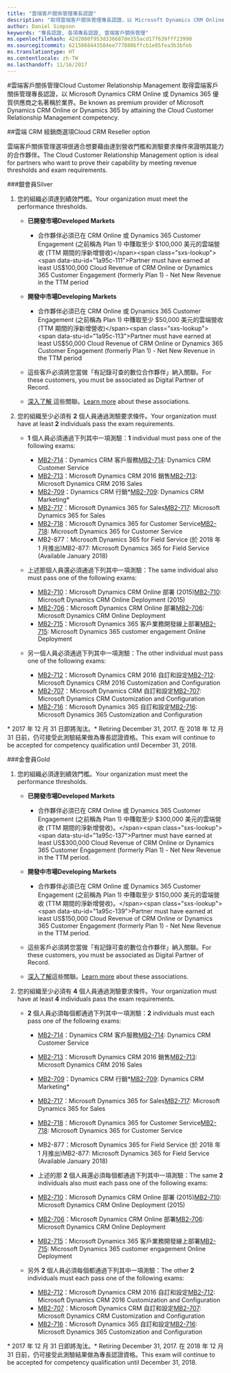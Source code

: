 ```yaml
---
title: "雲端客戶關係管理專長認證"
description: "取得雲端客戶關係管理專長認證，以 Microsoft Dynamics CRM Online 或 Dynamics 365 優質供應商之名著稱於業界。"
author: Daniel Simpson
keywords: "專長認證, 各項專長認證, 雲端客戶關係管理"
ms.openlocfilehash: 42d2080f953d336687de355acd17f639fff23990
ms.sourcegitcommit: 6215068443504ee777880bffcb1e85fea3b3bfeb
ms.translationtype: HT
ms.contentlocale: zh-TW
ms.lasthandoff: 11/16/2017
---
```

#<a name="cloud-customer-relationship-management"></a><span data-ttu-id="1a95c-104">雲端客戶關係管理</span><span class="sxs-lookup"><span data-stu-id="1a95c-104">Cloud Customer Relationship Management</span></span>
<span data-ttu-id="1a95c-105">取得雲端客戶關係管理專長認證，以 Microsoft Dynamics CRM Online 或 Dynamics 365 優質供應商之名著稱於業界。</span><span class="sxs-lookup"><span data-stu-id="1a95c-105">Be known as premium provider of Microsoft Dynamics CRM Online or Dynamics 365 by attaining the Cloud Customer Relationship Management competency.</span></span>

##<a name="cloud-crm-reseller-option"></a><span data-ttu-id="1a95c-106">雲端 CRM 經銷商選項</span><span class="sxs-lookup"><span data-stu-id="1a95c-106">Cloud CRM Reseller option</span></span>

<span data-ttu-id="1a95c-107">雲端客戶關係管理選項很適合想要藉由達到營收門檻和測驗要求條件來證明其能力的合作夥伴。</span><span class="sxs-lookup"><span data-stu-id="1a95c-107">The Cloud Customer Relationship Management option is ideal for partners who want to prove their capability by meeting revenue thresholds and exam requirements.</span></span> 

###<a name="silver"></a><span data-ttu-id="1a95c-108">銀會員</span><span class="sxs-lookup"><span data-stu-id="1a95c-108">Silver</span></span>

1. <span data-ttu-id="1a95c-109">您的組織必須達到績效門檻。</span><span class="sxs-lookup"><span data-stu-id="1a95c-109">Your organization must meet the performance thresholds.</span></span>

    - **<span data-ttu-id="1a95c-110">已開發市場</span><span class="sxs-lookup"><span data-stu-id="1a95c-110">Developed Markets</span></span>**
        - <span data-ttu-id="1a95c-111">合作夥伴必須已在 CRM Online 或 Dynamics 365 Customer Engagement (之前稱為 Plan 1) 中賺取至少 $100,000 美元的雲端營收 (TTM 期間的淨新增營收)</span><span class="sxs-lookup"><span data-stu-id="1a95c-111">Partner must have earned at least US$100,000 Cloud Revenue of CRM Online or Dynamics 365 Customer Engagement (formerly Plan 1) - Net New Revenue in the TTM period</span></span>

    - **<span data-ttu-id="1a95c-112">開發中市場</span><span class="sxs-lookup"><span data-stu-id="1a95c-112">Developing Markets</span></span>**
        - <span data-ttu-id="1a95c-113">合作夥伴必須已在 CRM Online 或 Dynamics 365 Customer Engagement (之前稱為 Plan 1) 中賺取至少 $50,000 美元的雲端營收 (TTM 期間的淨新增營收)</span><span class="sxs-lookup"><span data-stu-id="1a95c-113">Partner must have earned at least US$50,000 Cloud Revenue of CRM Online or Dynamics 365 Customer Engagement (formerly Plan 1) - Net New Revenue in the TTM period</span></span>

    - <span data-ttu-id="1a95c-114">這些客戶必須將您當做「有記錄可查的數位合作夥伴」納入關聯。</span><span class="sxs-lookup"><span data-stu-id="1a95c-114">For these customers, you must be associated as Digital Partner of Record.</span></span>
    - <span data-ttu-id="1a95c-115">[深入了解 ](https://partner.microsoft.com/en-us/membership/digital-partner-of-record)這些關聯。</span><span class="sxs-lookup"><span data-stu-id="1a95c-115">[Learn more](https://partner.microsoft.com/en-us/membership/digital-partner-of-record) about these associations.</span></span>  
  
2. <span data-ttu-id="1a95c-116">您的組織至少必須有 **2** 個人員通過測驗要求條件。</span><span class="sxs-lookup"><span data-stu-id="1a95c-116">Your organization must have at least **2** individuals pass the exam requirements.</span></span>

    - <span data-ttu-id="1a95c-117">**1** 個人員必須通過下列其中一項測驗：</span><span class="sxs-lookup"><span data-stu-id="1a95c-117">**1** individual must pass one of the following exams:</span></span>
        - <span data-ttu-id="1a95c-118">[MB2-714](https://www.microsoft.com/en-us/learning/exam-mb2-714.aspx)：Dynamics CRM 客戶服務</span><span class="sxs-lookup"><span data-stu-id="1a95c-118">[MB2-714](https://www.microsoft.com/en-us/learning/exam-mb2-714.aspx): Dynamics CRM Customer Service</span></span>
        - <span data-ttu-id="1a95c-119">[MB2-713](https://www.microsoft.com/en-us/learning/exam-mb2-713.aspx)：Microsoft Dynamics CRM 2016 銷售</span><span class="sxs-lookup"><span data-stu-id="1a95c-119">[MB2-713](https://www.microsoft.com/en-us/learning/exam-mb2-713.aspx): Microsoft Dynamics CRM 2016 Sales</span></span>
        - <span data-ttu-id="1a95c-120">[MB2-709](https://www.microsoft.com/en-us/learning/exam-mb2-709.aspx)：Dynamics CRM 行銷*</span><span class="sxs-lookup"><span data-stu-id="1a95c-120">[MB2-709](https://www.microsoft.com/en-us/learning/exam-mb2-709.aspx): Dynamics CRM Marketing*</span></span> 
        - <span data-ttu-id="1a95c-121">[MB2-717](https://www.microsoft.com/en-us/learning/exam-mb2-717.aspx)：Microsoft Dynamics 365 for Sales</span><span class="sxs-lookup"><span data-stu-id="1a95c-121">[MB2-717](https://www.microsoft.com/en-us/learning/exam-mb2-717.aspx): Microsoft Dynamics 365 for Sales</span></span>
        - <span data-ttu-id="1a95c-122">[MB2-718](https://www.microsoft.com/en-us/learning/exam-mb2-718.aspx)：Microsoft Dynamics 365 for Customer Service</span><span class="sxs-lookup"><span data-stu-id="1a95c-122">[MB2-718](https://www.microsoft.com/en-us/learning/exam-mb2-718.aspx): Microsoft Dynamics 365 for Customer Service</span></span>
        - <span data-ttu-id="1a95c-123">MB2-877：Microsoft Dynamics 365 for Field Service (於 2018 年 1 月推出)</span><span class="sxs-lookup"><span data-stu-id="1a95c-123">MB2-877: Microsoft Dynamics 365 for Field Service (Available January 2018)</span></span>

    - <span data-ttu-id="1a95c-124">上述那個人員還必須通過下列其中一項測驗：</span><span class="sxs-lookup"><span data-stu-id="1a95c-124">The same individual also must pass one of the following exams:</span></span>
        - <span data-ttu-id="1a95c-125">[MB2-710](https://www.microsoft.com/en-us/learning/exam-mb2-710.aspx)：Microsoft Dynamics CRM Online 部署 (2015)</span><span class="sxs-lookup"><span data-stu-id="1a95c-125">[MB2-710](https://www.microsoft.com/en-us/learning/exam-mb2-710.aspx): Microsoft Dynamics CRM Online Deployment (2015)</span></span>
        - <span data-ttu-id="1a95c-126">[MB2-706](https://www.microsoft.com/en-us/learning/exam-mb2-706.aspx)：Microsoft Dynamics CRM Online 部署</span><span class="sxs-lookup"><span data-stu-id="1a95c-126">[MB2-706](https://www.microsoft.com/en-us/learning/exam-mb2-706.aspx): Microsoft Dynamics CRM Online Deployment</span></span>
        - <span data-ttu-id="1a95c-127">[MB2-715](https://www.microsoft.com/en-us/learning/exam-mb2-715.aspx)：Microsoft Dynamics 365 客戶業務開發線上部署</span><span class="sxs-lookup"><span data-stu-id="1a95c-127">[MB2-715](https://www.microsoft.com/en-us/learning/exam-mb2-715.aspx): Microsoft Dynamics 365 customer engagement Online Deployment</span></span>
        
    - <span data-ttu-id="1a95c-128">另一個人員必須通過下列其中一項測驗：</span><span class="sxs-lookup"><span data-stu-id="1a95c-128">The other individual must pass one of the following exams:</span></span>
        - <span data-ttu-id="1a95c-129">[MB2-712](https://www.microsoft.com/en-us/learning/exam-mb2-712.aspx)：Microsoft Dynamics CRM 2016 自訂和設定</span><span class="sxs-lookup"><span data-stu-id="1a95c-129">[MB2-712](https://www.microsoft.com/en-us/learning/exam-mb2-712.aspx): Microsoft Dynamics CRM 2016 Customization and Configuration</span></span>
        - <span data-ttu-id="1a95c-130">[MB2-707](https://www.microsoft.com/en-us/learning/exam-mb2-707.aspx)：Microsoft Dynamics CRM 自訂和設定</span><span class="sxs-lookup"><span data-stu-id="1a95c-130">[MB2-707](https://www.microsoft.com/en-us/learning/exam-mb2-707.aspx): Microsoft Dynamics CRM Customization and Configuration</span></span>
        - <span data-ttu-id="1a95c-131">[MB2-716](https://www.microsoft.com/en-us/learning/exam-mb2-716.aspx)：Microsoft Dynamics 365 自訂和設定</span><span class="sxs-lookup"><span data-stu-id="1a95c-131">[MB2-716](https://www.microsoft.com/en-us/learning/exam-mb2-716.aspx): Microsoft Dynamics 365 Customization and Configuration</span></span>

<span data-ttu-id="1a95c-132">\* 2017 年 12 月 31 日即將淘汰。</span><span class="sxs-lookup"><span data-stu-id="1a95c-132">\* Retiring December 31, 2017.</span></span> <span data-ttu-id="1a95c-133">在 2018 年 12 月 31 日前，仍可接受此測驗結果做為專長認證資格。</span><span class="sxs-lookup"><span data-stu-id="1a95c-133">This exam will continue to be accepted for competency qualification until December 31, 2018.</span></span> 

###<a name="gold"></a><span data-ttu-id="1a95c-134">金會員</span><span class="sxs-lookup"><span data-stu-id="1a95c-134">Gold</span></span>

1. <span data-ttu-id="1a95c-135">您的組織必須達到績效門檻。</span><span class="sxs-lookup"><span data-stu-id="1a95c-135">Your organization must meet the performance thresholds.</span></span>

    - **<span data-ttu-id="1a95c-136">已開發市場</span><span class="sxs-lookup"><span data-stu-id="1a95c-136">Developed Markets</span></span>**
    
        - <span data-ttu-id="1a95c-137">合作夥伴必須已在 CRM Online 或 Dynamics 365 Customer Engagement (之前稱為 Plan 1) 中賺取至少 $300,000 美元的雲端營收 (TTM 期間的淨新增營收)。</span><span class="sxs-lookup"><span data-stu-id="1a95c-137">Partner must have earned at least US$300,000 Cloud Revenue of CRM Online or Dynamics 365 Customer Engagement (formerly Plan 1) - Net New Revenue in the TTM period.</span></span>
     
    - **<span data-ttu-id="1a95c-138">開發中市場</span><span class="sxs-lookup"><span data-stu-id="1a95c-138">Developing Markets</span></span>**

        - <span data-ttu-id="1a95c-139">合作夥伴必須已在 CRM Online 或 Dynamics 365 Customer Engagement (之前稱為 Plan 1) 中賺取至少 $150,000 美元的雲端營收 (TTM 期間的淨新增營收)。</span><span class="sxs-lookup"><span data-stu-id="1a95c-139">Partner must have earned at least US$150,000 Cloud Revenue of CRM Online or Dynamics 365 Customer Engagement (formerly Plan 1) - Net New Revenue in the TTM period.</span></span>

    - <span data-ttu-id="1a95c-140">這些客戶必須將您當做「有記錄可查的數位合作夥伴」納入關聯。</span><span class="sxs-lookup"><span data-stu-id="1a95c-140">For these customers, you must be associated as Digital Partner of Record.</span></span>
    - <span data-ttu-id="1a95c-141">[深入了解](https://partner.microsoft.com/en-us/membership/digital-partner-of-record)這些關聯。</span><span class="sxs-lookup"><span data-stu-id="1a95c-141">[Learn more](https://partner.microsoft.com/en-us/membership/digital-partner-of-record) about these associations.</span></span>  


2. <span data-ttu-id="1a95c-142">您的組織至少必須有 **4** 個人員通過測驗要求條件。</span><span class="sxs-lookup"><span data-stu-id="1a95c-142">Your organization must have at least **4** individuals pass the exam requirements.</span></span>

    - <span data-ttu-id="1a95c-143">**2** 個人員必須每個都通過下列其中一項測驗：</span><span class="sxs-lookup"><span data-stu-id="1a95c-143">**2** individuals must each pass one of the following exams:</span></span>
        - <span data-ttu-id="1a95c-144">[MB2-714](https://www.microsoft.com/en-us/learning/exam-mb2-714.aspx)：Dynamics CRM 客戶服務</span><span class="sxs-lookup"><span data-stu-id="1a95c-144">[MB2-714](https://www.microsoft.com/en-us/learning/exam-mb2-714.aspx): Dynamics CRM Customer Service</span></span>
        - <span data-ttu-id="1a95c-145">[MB2-713](https://www.microsoft.com/en-us/learning/exam-mb2-713.aspx)：Microsoft Dynamics CRM 2016 銷售</span><span class="sxs-lookup"><span data-stu-id="1a95c-145">[MB2-713](https://www.microsoft.com/en-us/learning/exam-mb2-713.aspx): Microsoft Dynamics CRM 2016 Sales</span></span>
        - <span data-ttu-id="1a95c-146">[MB2-709](https://www.microsoft.com/en-us/learning/exam-mb2-709.aspx)：Dynamics CRM 行銷*</span><span class="sxs-lookup"><span data-stu-id="1a95c-146">[MB2-709](https://www.microsoft.com/en-us/learning/exam-mb2-709.aspx): Dynamics CRM Marketing*</span></span> 
        - <span data-ttu-id="1a95c-147">[MB2-717](https://www.microsoft.com/en-us/learning/exam-mb2-717.aspx)：Microsoft Dynamics 365 for Sales</span><span class="sxs-lookup"><span data-stu-id="1a95c-147">[MB2-717](https://www.microsoft.com/en-us/learning/exam-mb2-717.aspx): Microsoft Dynamics 365 for Sales</span></span>
        - <span data-ttu-id="1a95c-148">[MB2-718](https://www.microsoft.com/en-us/learning/exam-mb2-718.aspx)：Microsoft Dynamics 365 for Customer Service</span><span class="sxs-lookup"><span data-stu-id="1a95c-148">[MB2-718](https://www.microsoft.com/en-us/learning/exam-mb2-718.aspx): Microsoft Dynamics 365 for Customer Service</span></span>
        - <span data-ttu-id="1a95c-149">MB2-877：Microsoft Dynamics 365 for Field Service (於 2018 年 1 月推出)</span><span class="sxs-lookup"><span data-stu-id="1a95c-149">MB2-877: Microsoft Dynamics 365 for Field Service (Available January 2018)</span></span>
        
        - <span data-ttu-id="1a95c-150">上述的那 **2** 個人員還必須每個都通過下列其中一項測驗：</span><span class="sxs-lookup"><span data-stu-id="1a95c-150">The same **2** individuals also must each pass one of the following exams:</span></span>
        - <span data-ttu-id="1a95c-151">[MB2-710](https://www.microsoft.com/en-us/learning/exam-mb2-710.aspx)：Microsoft Dynamics CRM Online 部署 (2015)</span><span class="sxs-lookup"><span data-stu-id="1a95c-151">[MB2-710](https://www.microsoft.com/en-us/learning/exam-mb2-710.aspx): Microsoft Dynamics CRM Online Deployment (2015)</span></span>
        - <span data-ttu-id="1a95c-152">[MB2-706](https://www.microsoft.com/en-us/learning/exam-mb2-706.aspx)：Microsoft Dynamics CRM Online 部署</span><span class="sxs-lookup"><span data-stu-id="1a95c-152">[MB2-706](https://www.microsoft.com/en-us/learning/exam-mb2-706.aspx): Microsoft Dynamics CRM Online Deployment</span></span>
        - <span data-ttu-id="1a95c-153">[MB2-715](https://www.microsoft.com/en-us/learning/exam-mb2-715.aspx)：Microsoft Dynamics 365 客戶業務開發線上部署</span><span class="sxs-lookup"><span data-stu-id="1a95c-153">[MB2-715](https://www.microsoft.com/en-us/learning/exam-mb2-715.aspx): Microsoft Dynamics 365 customer engagement Online Deployment</span></span>

    - <span data-ttu-id="1a95c-154">另外 **2** 個人員必須每個都通過下列其中一項測驗：</span><span class="sxs-lookup"><span data-stu-id="1a95c-154">The other **2** individuals must each pass one of the following exams:</span></span>
        - <span data-ttu-id="1a95c-155">[MB2-712](https://www.microsoft.com/en-us/learning/exam-mb2-712.aspx)：Microsoft Dynamics CRM 2016 自訂和設定</span><span class="sxs-lookup"><span data-stu-id="1a95c-155">[MB2-712](https://www.microsoft.com/en-us/learning/exam-mb2-712.aspx): Microsoft Dynamics CRM 2016 Customization and Configuration</span></span>
        - <span data-ttu-id="1a95c-156">[MB2-707](https://www.microsoft.com/en-us/learning/exam-mb2-707.aspx)：Microsoft Dynamics CRM 自訂和設定</span><span class="sxs-lookup"><span data-stu-id="1a95c-156">[MB2-707](https://www.microsoft.com/en-us/learning/exam-mb2-707.aspx): Microsoft Dynamics CRM Customization and Configuration</span></span>
        - <span data-ttu-id="1a95c-157">[MB2-716](https://www.microsoft.com/en-us/learning/exam-mb2-716.aspx)：Microsoft Dynamics 365 自訂和設定</span><span class="sxs-lookup"><span data-stu-id="1a95c-157">[MB2-716](https://www.microsoft.com/en-us/learning/exam-mb2-716.aspx): Microsoft Dynamics 365 Customization and Configuration</span></span>

<span data-ttu-id="1a95c-158">\* 2017 年 12 月 31 日即將淘汰。</span><span class="sxs-lookup"><span data-stu-id="1a95c-158">\* Retiring December 31, 2017.</span></span> <span data-ttu-id="1a95c-159">在 2018 年 12 月 31 日前，仍可接受此測驗結果做為專長認證資格。</span><span class="sxs-lookup"><span data-stu-id="1a95c-159">This exam will continue to be accepted for competency qualification until December 31, 2018.</span></span> 
